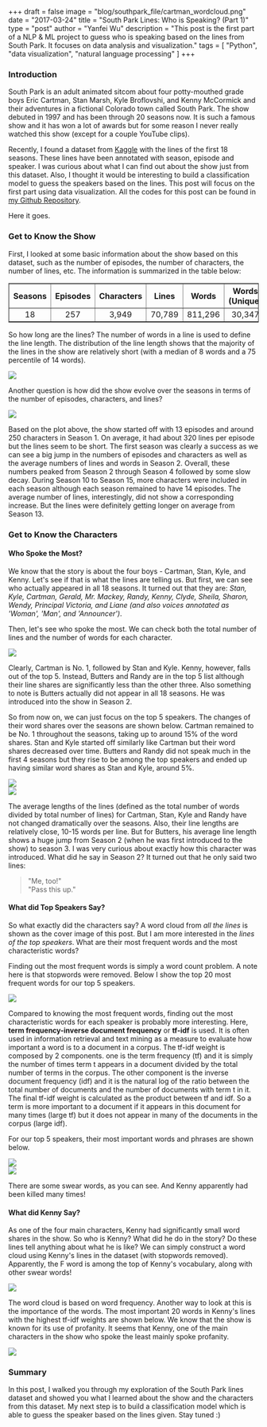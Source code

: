 +++
draft = false
image = "blog/southpark_file/cartman_wordcloud.png"
date = "2017-03-24"
title = "South Park Lines: Who is Speaking? (Part 1)"
type = "post"
author = "Yanfei Wu"
description = "This post is the first part of a NLP & ML project to guess who is speaking based on the lines from South Park. It focuses on data analysis and visualization."
tags = [
"Python",
"data visualization",
"natural language processing"
]
+++

### Introduction  

South Park is an adult animated sitcom about four potty-mouthed grade boys Eric Cartman, Stan Marsh, Kyle Broflovshi, and Kenny McCormick and their adventures in a fictional Colorado town called South Park. The show debuted in 1997 and has been through 20 seasons now. It is such a famous show and it has won a lot of awards but for some reason I never really watched this show (except for a couple YouTube clips). 

Recently, I found a dataset from [Kaggle](https://www.kaggle.com/tovarischsukhov/southparklines) with the lines of the first 18 seasons. These lines have been annotated with season, episode and speaker. I was curious about what I can find out about the show just from this dataset. Also, I thought it would be interesting to build a classification model to guess the speakers based on the lines. This post will focus on the first part using data visualization. All the codes for this post can be found in [my Github Repository](https://github.com/yanfei-wu/tv_lines).

Here it goes.  

### Get to Know the Show  

First, I looked at some basic information about the show based on this dataset, such as the number of episodes, the number of characters, the number of lines, etc. The information is summarized in the table below:  

<div>
<table border="1" align="center">
  <thead>
    <tr align="center">
      <th> Seasons </th>
      <th>  Episodes  </th>
      <th>  Characters  </th>
      <th>  Lines  </th>
      <th>  Words  </th>
      <th>  Words (Unique)  </th>
    </tr>
  </thead>
  <tbody>
    <tr align="center">
      <td width="15%"> 18 </td>
      <td width="15%"> 257 </td>
      <td width="15%"> 3,949 </td>
      <td width="15%"> 70,789 </td>
      <td width="15%"> 811,296 </td>
      <td width="20%"> 30,347 </td>
    </tr>
  </tbody>
</table>
<p> </p>
</div>  

So how long are the lines? The number of words in a line is used to define the line length. The distribution of the line length shows that the majority of the lines in the show are relatively short (with a median of 8 words and a 75 percentile of 14 words).   

<img src="../southpark_file/linelength_dist.png" class="img-responsive" style="display: block; margin: auto;" />

Another question is how did the show evolve over the seasons in terms of the number of episodes, characters, and lines?   

<img src="../southpark_file/over_season.png" class="img-responsive" style="display: block; margin: auto;" />

Based on the plot above, the show started off with 13 episodes and around 250 characters in Season 1. On average, it had about 320 lines per episode but the lines seem to be short. The first season was clearly a success as we can see a big jump in the numbers of episodes and characters as well as the average numbers of lines and words in Season 2. Overall, these numbers peaked from Season 2 through Season 4 followed by some slow decay. During Season 10 to Season 15, more characters were included in each season although each season remained to have 14 episodes. The average number of lines, interestingly, did not show a corresponding increase. But the lines were definitely getting longer on average from Season 13.  

### Get to Know the Characters  
#### Who Spoke the Most?

We know that the story is about the four boys - Cartman, Stan, Kyle, and Kenny. Let's see if that is what the lines are telling us. But first, we can see who actually appeared in all 18 seasons. It turned out that they are: *Stan, Kyle, Cartman, Gerald, Mr. Mackey, Randy, Kenny, Clyde, Sheila, Sharon, Wendy, Principal Victoria, and Liane (and also voices annotated as 'Woman', 'Man', and 'Announcer')*. 

Then, let's see who spoke the most. We can check both the total number of lines and the number of words for each character.   

<img src="../southpark_file/topspeaker.png" class="img-responsive" style="display: block; margin: auto;" />

Clearly, Cartman is No. 1, followed by Stan and Kyle. Kenny, however, falls out of the top 5. Instead, Butters and Randy are in the top 5 list although their line shares are significantly less than the other three. Also something to note is Butters actually did not appear in all 18 seasons. He was introduced into the show in Season 2.

So from now on, we can just focus on the top 5 speakers. The changes of their word shares over the seasons are shown below. Cartman remained to be No. 1 throughout the seasons, taking up to around 15% of the word shares. Stan and Kyle started off similarly like Cartman but their word shares decreased over time. Butters and Randy did not speak much in the first 4 seasons but they rise to be among the top speakers and ended up having similar word shares as Stan and Kyle, around 5%.  

<img src="../southpark_file/wordshare.png" class="img-responsive" style="display: block; margin: auto;" />

<img src="../southpark_file/linelength.png" class="img-responsive" style="display: block; margin: auto;" />

The average lengths of the lines (defined as the total number of words divided by total number of lines) for Cartman, Stan, Kyle and Randy have not changed dramatically over the seasons. Also, their line lengths are relatively close, 10-15 words per line. But for Butters, his average line length shows a huge jump from Season 2 (when he was first introduced to the show) to season 3. I was very curious about exactly how this character was introduced. What did he say in Season 2? It turned out that he only said two lines:   

>  "Me, too!"  
>  "Pass this up."  

#### What did Top Speakers Say?  

So what exactly did the characters say? A word cloud from *all the lines* is shown as the cover image of this post. But I am more interested in the *lines of the top speakers*. What are their most frequent words and the most characteristic words?    

Finding out the most frequent words is simply a word count problem. A note here is that stopwords were removed. Below I show the top 20 most frequent words for our top 5 speakers.   

<img src="../southpark_file/frequent_word.png" class="img-responsive" style="display: block; margin: auto;" />

Compared to knowing the most frequent words, finding out the most characteristic words for each speaker is probably more interesting. Here, **term frequency-inverse document frequency** or **tf-idf** is used. It is often used in information retrieval and text mining as a measure to evaluate how important a word is to a document in a corpus. The tf-idf weight is composed by 2 components. one is the term frequency (tf) and it is simply the number of times term t appears in a document divided by the total number of terms in the corpus. The other component is the inverse document frequency (idf) and it is the natural log of the ratio between the total number of documents and the number of documents with term t in it. The final tf-idf weight is calculated as the product between tf and idf. So a term is more important to a document if it appears in this document for many times (large tf) but it does not appear in many of the documents in the corpus (large idf). 

For our top 5 speakers, their most important words and phrases are shown below.  

<img src="../southpark_file/important_word.png" class="img-responsive" style="display: block; margin: auto;" />

<img src="../southpark_file/important_phrase.png" class="img-responsive" style="display: block; margin: auto;" />

There are some swear words, as you can see. And Kenny apparently had been killed many times!  


#### What did Kenny Say? 

As one of the four main characters, Kenny had significantly small word shares in the show. So who is Kenny? What did he do in the story? Do these lines tell anything about what he is like? We can simply construct a word cloud using Kenny's lines in the dataset (with stopwords removed). Apparently, the F word is among the top of Kenny's vocabulary, along with other swear words! 

<img src="../southpark_file/kenny_wordcloud.png" class="img-responsive" style="display: block; margin: auto;" />

The word cloud is based on word frequency. Another way to look at this is the importance of the words. The most important 20 words in Kenny's lines with the highest tf-idf weights are shown below. We know that the show is known for its use of profanity. It seems that Kenny, one of the main characters in the show who spoke the least mainly spoke profanity.  

<img src="../southpark_file/topwords_kenny.png" class="img-responsive" style="display: block; margin: auto;" />

### Summary  
In this post, I walked you through my exploration of the South Park lines dataset and showed you what I learned about the show and the characters from this dataset. My next step is to build a classification model which is able to guess the speaker based on the lines given. Stay tuned :)


